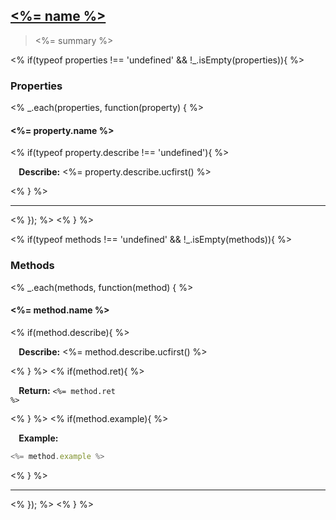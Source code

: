 ## <a href="#<%= name %>" name="<%= name %>"><%= name %></a>
> <%= summary %>

<% if(typeof properties !== 'undefined' && !_.isEmpty(properties)){ %>
### Properties
<% _.each(properties, function(property) { %>
#### <%= property.name %>
<% if(typeof property.describe !== 'undefined'){ %><p> <b>&nbsp;&nbsp;&nbsp;&nbsp;Describe:</b> <%= property.describe.ucfirst() %></p><% } %>
<hr>
<% }); %>
<% } %>

<% if(typeof methods !== 'undefined' && !_.isEmpty(methods)){ %>
### Methods
<% _.each(methods, function(method) { %>
#### <%= method.name %>
<% if(method.describe){ %><p> <b>&nbsp;&nbsp;&nbsp;&nbsp;Describe:</b> <%= method.describe.ucfirst() %></p><% } %>
<% if(method.ret){ %><p> <b>&nbsp;&nbsp;&nbsp;&nbsp;Return:</b> <code><%= method.ret %></code></p><% } %>
<% if(method.example){ %><p> <b>&nbsp;&nbsp;&nbsp;&nbsp;Example:</b></p>
```js
<%= method.example %>
```
<% } %>
<hr>
<% }); %>
<% } %>


